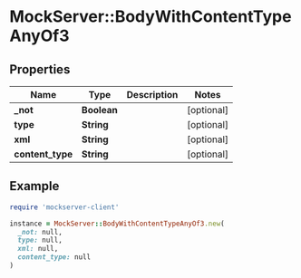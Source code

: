 # MockServer::BodyWithContentTypeAnyOf3

## Properties

| Name | Type | Description | Notes |
| ---- | ---- | ----------- | ----- |
| **_not** | **Boolean** |  | [optional] |
| **type** | **String** |  | [optional] |
| **xml** | **String** |  | [optional] |
| **content_type** | **String** |  | [optional] |

## Example

```ruby
require 'mockserver-client'

instance = MockServer::BodyWithContentTypeAnyOf3.new(
  _not: null,
  type: null,
  xml: null,
  content_type: null
)
```

